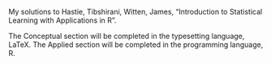 ﻿My solutions to Hastie, Tibshirani, Witten, James, “Introduction to Statistical Learning with Applications in R”.
 
The Conceptual section will be completed in the typesetting language, LaTeX. The Applied section will be completed in the programming language, R.


